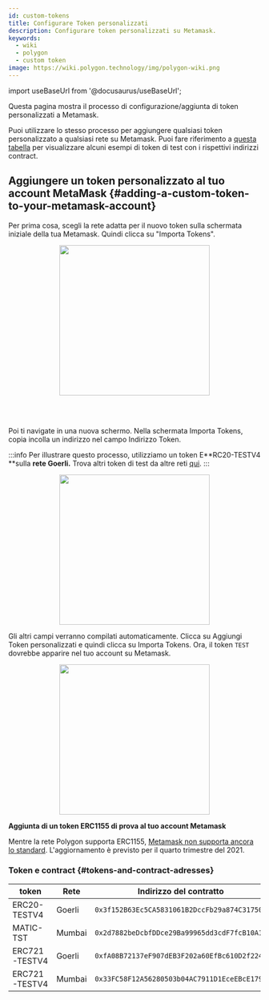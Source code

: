 ```yaml
---
id: custom-tokens
title: Configurare Token personalizzati
description: Configurare token personalizzati su Metamask.
keywords:
  - wiki
  - polygon
  - custom token
image: https://wiki.polygon.technology/img/polygon-wiki.png
---
```


import useBaseUrl from '@docusaurus/useBaseUrl';

Questa pagina mostra il processo di configurazione/aggiunta di token personalizzati a Metamask.

Puoi utilizzare lo stesso processo per aggiungere qualsiasi token personalizzato a qualsiasi rete su Metamask. Puoi fare riferimento a [questa tabella](#tokens-and-contract-adresses) per visualizzare alcuni esempi di token di test con i rispettivi indirizzi contract.

## Aggiungere un token personalizzato al tuo account MetaMask {#adding-a-custom-token-to-your-metamask-account}

Per prima cosa, scegli la rete adatta per il nuovo token sulla schermata iniziale della tua Metamask. Quindi clicca su "Importa Tokens".

<div align="center">
<img width="300" src={useBaseUrl("img/metamask/develop/add-test-token.png")} />
</div>

<br></br>

Poi ti navigate in una nuova schermo. Nella schermata Importa Tokens, copia incolla un indirizzo nel campo Indirizzo Token.

:::info
Per illustrare questo processo, utilizziamo un token E**RC20-TESTV4 **sulla **rete Goerli.** Trova altri token di test da altre reti [<ins>qui</ins>](#tokens-and-contract-adresses).
:::

<div align="center">
<img width="300" src={useBaseUrl("img/metamask/develop/token-contract-address.png")} />
</div>

Gli altri campi verranno compilati automaticamente. Clicca su Aggiungi Token personalizzati e quindi clicca su Importa Tokens. Ora, il token `TEST` dovrebbe apparire nel tuo account su Metamask.

<div align="center">
<img width="300" src={useBaseUrl("img/metamask/develop/added-token.png")} />
</div>

**Aggiunta di un token ERC1155 di prova al tuo account Metamask**

Mentre la rete Polygon supporta ERC1155, [Metamask non supporta ancora lo standard](https://metamask.zendesk.com/hc/en-us/articles/360058488651-Does-MetaMask-support-ERC-1155-). L'aggiornamento è previsto per il quarto trimestre del 2021.

### Token e contract {#tokens-and-contract-adresses}

| token | Rete | Indirizzo del contratto |
|---------------|---------|----------------------------------------------|
| ERC20-TESTV4 | Goerli | `0x3f152B63Ec5CA5831061B2DccFb29a874C317502` |
| MATIC-TST | Mumbai | `0x2d7882beDcbfDDce29Ba99965dd3cdF7fcB10A1e` |
| ERC721-TESTV4 | Goerli | `0xfA08B72137eF907dEB3F202a60EfBc610D2f224b` |
| ERC721-TESTV4 | Mumbai | `0x33FC58F12A56280503b04AC7911D1EceEBcE179c` |